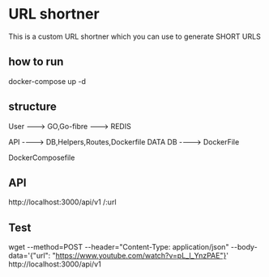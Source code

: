 # URL shortner

This is a custom URL shortner which you can use to generate SHORT URLS

## how to run

docker-compose up -d

## structure

User ---> GO,Go-fibre ---> REDIS


API ----> DB,Helpers,Routes,Dockerfile
DATA
DB ----> DockerFile


DockerComposefile

## API
http://localhost:3000/api/v1
/:url

## Test

wget --method=POST --header="Content-Type: application/json" --body-data='{"url": "https://www.youtube.com/watch?v=pL_l_YnzPAE"}' http://localhost:3000/api/v1
